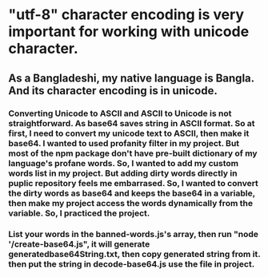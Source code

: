 # "utf-8" character encoding is very important for working with unicode character.

## As a Bangladeshi, my native language is Bangla. And its character encoding is in unicode.

### Converting Unicode to ASCII and ASCII to Unicode is not straightforward. As base64 saves string in ASCII format. So at first, I need to convert my unicode text to ASCII, then make it base64. I wanted to used profanity filter in my project. But most of the npm package don't have pre-built dictionary of my language's profane words. So, I wanted to add my custom words list in my project. But adding dirty words directly in puplic repository feels me embarrased. So, I wanted to convert the dirty words as base64 and keeps the base64 in a variable, then make my project access the words dynamically from the variable. So, I practiced the project.

### List your words in the banned-words.js's array, then run "node '/create-base64.js", it will generate generatedbase64String.txt, then copy generated string from it. then put the string in decode-base64.js use the file in project.
